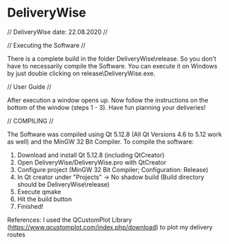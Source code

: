 # DeliveryWise
// DeliveryWise date: 22.08.2020 //

// Executing the Software //

There is a complete build in the folder DeliveryWise\release. So you don't have to necessarily compile the Software.
You can execute it on Windows by just double clicking on release\DeliveryWise.exe.

// User Guide //

After execution a window opens up. Now follow the instructions on the bottom of the window (steps 1 - 3). Have fun planning your deliveries!

// COMPILING //

The Software was compiled using Qt 5.12.8 (All Qt Versions 4.6 to 5.12 work as well) and the MinGW 32 Bit Compiler. To compile the software:

1. Download and install Qt 5.12.8 (including QtCreator)
2. Open DeliveryWise/DeliveryWise.pro with QtCreator 
3. Configure project (MinGW 32 Bit Compiler; Configuration: Release)
3. In Qt creator under "Projects" -> No shadow build (Build directory should be DeliveryWise\release)
3. Execute qmake
4. Hit the build button
5. Finished!

References: I used the QCustomPlot Library (https://www.qcustomplot.com/index.php/download) to plot my delivery routes

